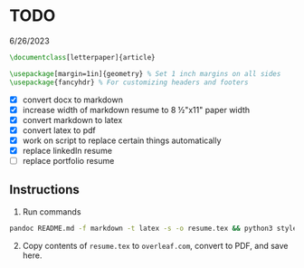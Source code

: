 # TODO

6/26/2023

```tex
\documentclass[letterpaper]{article}

\usepackage[margin=1in]{geometry} % Set 1 inch margins on all sides
\usepackage{fancyhdr} % For customizing headers and footers
```

- [x] convert docx to markdown
- [x] increase width of markdown resume to 8 &frac12;"x11" paper width
- [x] convert markdown to latex
- [x] convert latex to pdf
- [x] work on script to replace certain things automatically
- [x] replace linkedIn resume
- [ ] replace portfolio resume

## Instructions

1. Run commands
```bash
pandoc README.md -f markdown -t latex -s -o resume.tex && python3 style_resume.py 
```
2. Copy contents of `resume.tex` to `overleaf.com`, convert to PDF, and save here.
